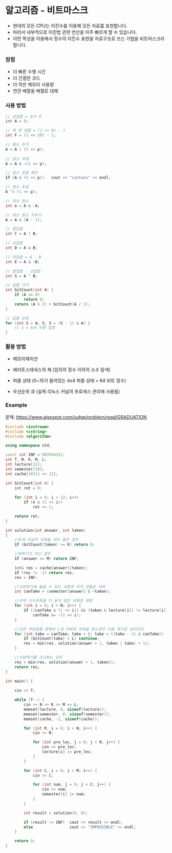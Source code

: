 # 알고리즘 - 비트마스크

* 현대의 모든 CPU는 이진수를 이용해 모든 자료를 표현합니다. 
* 따라서 내부적으로 이진법 관련 연산을 아주 빠르게 할 수 있습니다.
* 이런 특성을 이용해서 정수의 이진수 표현을 자료구조로 쓰는 기법을 비트마스크라 합니다.



### 장점

* 더 빠른 수행 시간
* 더 간결한 코드
* 더 작은 메모리 사용량
* 연관 배열을 배열로 대체



### 사용 방법

```c++
// 공집합 = 상수 0
int A = 0;

// 꽉 찬 집합 = (1 << N) - 1
int F = (1 << 20) - 1;

// 원소 추가
A = A | (1 << p);
    
// 원소 삭제
A = A & ~(1 << p);

// 원소 포함 확인
if (A & (1 << p))	cout << "contain" << endl;

// 원소 토글
A ^= (1 << p);

// 최소 원소
int e = A & -A;

// 최소 원소 지우기
A = A & (A - 1);
```



```c++
// 합집합
int C = A | B;

// 교집합
int D = A & B;

// 차집합 = A - B
int E = A & ~B;

// 합집합 - 교집합
int G = A ^ B;
```



```c++
// 집합 크기
int bitCount(int A) {
    if (A == 0)
        return 0;
    return (A % 2) + bitCount(A / 2);
}
```



```c++
// 집합 순회
for (int S = A; S; S = (S - 1) & A) {
	// S = A의 부분 집합
}
```



### 활용 방법

* 메모이제이션

* 에라토스테네스의 체 (임의의 정수 이하의 소수 탐색)

* 퍼즐 상태 (0~15가 들어있는 4x4 퍼즐 상태 = 64 비트 정수)

* 우선순위 큐 (실제 리눅스 커널의 프로세스 관리에 사용됨)

  

  

### Example

문제: https://www.algospot.com/judge/problem/read/GRADUATION

```c++
#include <iostream>
#include <cstring>
#include <algorithm>

using namespace std;

const int INF = 987654321;
int T, N, K, M, L;
int lecture[12];
int semester[10];
int cache[10][1 << 12];

int bitCount(int n) {
	int ret = 0;
	
	for (int i = 0; i < 12; i++)
		if (n & (1 << i))
			ret += 1;

	return ret;
}

int solution(int answer, int taken)
{
	//K개 이상의 과목을 이미 들은 경우
	if (bitCount(taken) >= K) return 0;

	//M학기가 지난 경우
	if (answer == M) return INF;

	int& res = cache[answer][taken];
	if (res != -1) return res;
	res = INF;

	//이번학기에 들을 수 있는 과목과 아직 안들은 과목
	int canTake = (semester[answer] & ~taken);

	//아직 선수과목을 다 듣지 않은 과목은 제외
	for (int i = 0; i < N; i++) {
		if ((canTake & (1 << i)) && (taken & lecture[i]) != lecture[i])
			canTake &= ~(1 << i);
	}

	//모든 부분집합 중에서 L개 이하의 과목을 듣는경우 다음 학기로 넘어간다.
	for (int take = canTake; take > 0; take = ((take - 1) & canTake)) {
		if (bitCount(take) > L) continue;
		res = min(res, solution(answer + 1, taken | take) + 1);
	}

	//이번학기를 건너뛰는 경우
	res = min(res, solution(answer + 1, taken));
	return res;
}

int main() {
	
	cin >> T;

	while (T--) {
		cin >> N >> K >> M >> L;
		memset(lecture, 0, sizeof(lecture));
		memset(semester, 0, sizeof(semester));
		memset(cache, -1, sizeof(cache));

		for (int R, i = 0; i < N; i++) {
			cin >> R;

			for (int pre_lec, j = 0; j < R; j++) {
				cin >> pre_lec;
				lecture[i] |= pre_lec;
			}
		}

		for (int C, i = 0; i < M; i++) {
			cin >> C;

			for (int num, j = 0; j < C; j++) {
				cin >> num;
				semester[i] |= num;
			}
		}

		int result = solution(0, 0);

		if (result != INF)	cout << result << endl;
		else				cout << "IMPOSSIBLE" << endl;
	}

	return 0;
}
```





